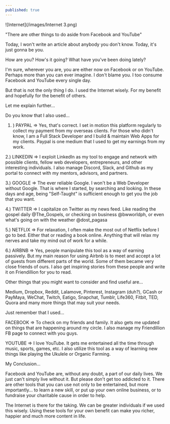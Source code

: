 ```yaml
---
published: true
---
```

![Internet](/images/Internet 3.png)

"There are other things to do aside from Facebook and YouTube"

Today, I won't write an article about anybody you don't know. 
Today, it's just gonna be you.

How are you?
How's it going?
What have you've been doing lately?

I'm sure, wherever you are, you are either now on Facebook or on YouTube. Perhaps more than you can ever imagine.
I don't blame you. I too consume Facebook and YouTube every single day.

But that is not the only thing I do. I used the Internet wisely.
For my benefit and hopefully for the benefit of others.

Let me explain further...

Do you know that I also used...

1. ) PAYPAL 
=> Yes, that's correct. I set in motion this platform regularly to collect my payment from my overseas clients.
For those who didn't know, I am a Full Stack Developer and I build & maintain Web Apps for my clients.
Paypal is one medium that I used to get my earnings from my work.

2.) LINKEDIN
=> I exploit LinkedIn as my tool to engage and network with possible clients, fellow web developers, entrepreneurs, and other interesting individuals.
I also manage Discord, Slack, and Github as my portal to connect with my mentors, advisors, and partners.

3.) GOOGLE
=> The ever reliable Google. I won't be a Web Developer without Google. 
That is where I started, by searching and looking. In these days and age, being "Self-Taught" is sufficient enough to get you the job that you want.

4.) TWITTER
=> I capitalize on Twitter as my news feed. Like reading the gospel daily @The_Gospels, or checking on business @bwworldph, or even what's going on with the weather @dost_pagasa

5.) NETFLIX
=> For relaxation, I often make the most out of Netflix before I go to bed. Either that or reading a book online. 
Anything that will relax my nerves and take my mind out of work for a while.

6.) AIRBNB
=> Yes, people manipulate this tool as a way of earning passively. 
But my main reason for using Airbnb is to meet and accept a lot of guests from different parts of the world. 
Some of them became very close friends of ours. I also get inspiring stories from these people and write it on Friendillion for you to read.

Other things that you might want to consider and find useful are...

Medium, Dropbox, Reddit, Lalamove, Pinterest, Instagram (duh?), GCash or PayMaya, WeChat, Twitch, Eatigo, Snapchat, Tumblr, Life360, Fitbit, TED, Quora and many more things that may suit your needs.

Just remember that I used...

FACEBOOK
=> To check on my friends and family. It also gets me updated on things that are happening around my circle.
I also manage my Friendillion FB page to connect with you guys.

YOUTUBE
=> I love YouTube. It gets me entertained all the time through music, sports, games, etc. 
I also utilize this tool as a way of learning new things like playing the Ukulele or Organic Farming. 

My Conclusion...

Facebook and YouTube are, without any doubt, a part of our daily lives. We just can't simply live without it. 
But please don't get too addicted to it. 
There are other tools that you can use not only to be entertained, but more importantly... to learn a new skill, or put up your own online business, or to fundraise your charitable cause in order to help.

The Internet is there for the taking. 
We can be greater individuals if we used this wisely. 
Using these tools for your own benefit can make you richer, happier and much more content in life. 

 


